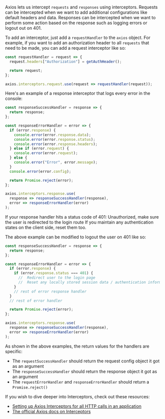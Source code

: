 Axios lets us intercept `requests` and `responses` using interceptors. Requests
can be intercepted when we want to add additional configurations like default
headers and data. Responses can be intercepted when we want to perform some
action based on the response such as logging errors or logout out on 401.

To add an interceptor, just add a `requestHandler` to the `axios` object. For
example, if you want to add an authorization header to all `requests` that need
to be made, you can add a request interceptor like so:

```javascript
const requestHandler = request => {
  request.headers["Authorization"] = getAuthHeader();

  return request;
};

axios.interceptors.request.use(request => requestHandler(request));
```

Here's an example of a response interceptor that logs every error in the
console:

```javascript
const responseSuccessHandler = response => {
  return response;
};

const responseErrorHandler = error => {
  if (error.response) {
    console.error(error.response.data);
    console.error(error.response.status);
    console.error(error.response.headers);
  } else if (error.request) {
    console.error(error.request);
  } else {
    console.error("Error", error.message);
  }
  console.error(error.config);

  return Promise.reject(error);
};

axios.interceptors.response.use(
  response => responseSuccessHandler(response),
  error => responseErrorHandler(error)
);
```

If your response handler hits a status code of 401: Unauthorized, make sure the
user is redirected to the login route If you maintain any authentication states
on the client side, reset them too.

The above example can be modified to logout the user on 401 like so:

```javascript
const responseSuccessHandler = response => {
  return response;
};

const responseErrorHandler = error => {
  if (error.response) {
    if (error.response.status === 401) {
      //  Redirect user to the login page
      //  Reset any locally stored session data / authentication information
    }
    // rest of error response handler
  }
  // rest of error handler

  return Promise.reject(error);
};

axios.interceptors.response.use(
  response => responseSuccessHandler(response),
  error => responseErrorHandler(error)
);
```

As shown in the above examples, the return values for the handlers are specific:

- The `requestSuccessHandler` should return the request config object it got as
  an argument
- The `responseSuccessHandler` should return the response object it got as an
  argument
- The `requestErrorHandler` and `responseErrorHandler` should return a
  `Promise.reject()`

If you wish to dive deeper into Interceptors, check out these resources:

- [Setting up Axios Interceptors for all HTTP calls in an application](https://blog.bitsrc.io/setting-up-axios-interceptors-for-all-http-calls-in-an-application-71bc2c636e4e)
- [The official Axios docs on Interceptors](https://axios-http.com/docs/interceptors)
